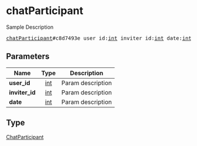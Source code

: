 # chatParticipant

Sample Description

<pre>
<a href="../constructor/chatParticipant.md">chatParticipant</a>#c8d7493e user_id:<a href="../type/int.md">int</a> inviter_id:<a href="../type/int.md">int</a> date:<a href="../type/int.md">int</a> = <a href="../type/ChatParticipant.md">ChatParticipant</a>;
</pre>

## Parameters

| Name | Type | Description |
|------|:----:|-------------|
| **user_id** | [int](../type/int.md) | Param description |
| **inviter_id** | [int](../type/int.md) | Param description |
| **date** | [int](../type/int.md) | Param description |

## Type

[ChatParticipant](../type/ChatParticipant.md)

